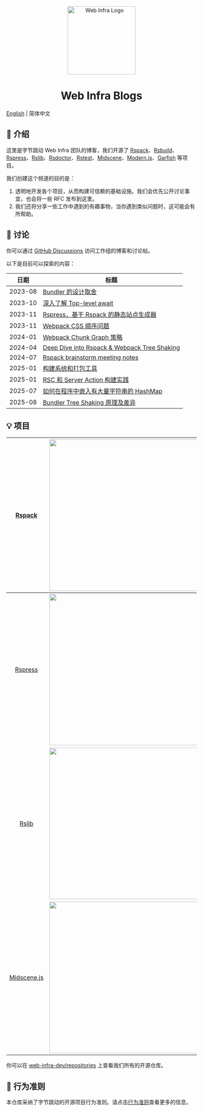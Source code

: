 <div align="center">
  <a href="https://webinfra.org/" target="blank"><img src="https://lf3-static.bytednsdoc.com/obj/eden-cn/zq-uylkvT/ljhwZthlaukjlkulzlp/web-infra-logo.png" width="180" alt="Web Infra Logo" /></a>
</div>

<h1 align="center">Web Infra Blogs</h1>

[English](./README.md) | 简体中文

## 👋 介绍

这里是字节跳动 Web Infra 团队的博客，我们开源了 [Rspack](https://github.com/web-infra-dev/rspack)、[Rsbuild](https://github.com/web-infra-dev/rsbuild)、[Rspress](https://github.com/web-infra-dev/rspress)、[Rslib](https://github.com/web-infra-dev/rslib)、[Rsdoctor](https://github.com/web-infra-dev/rsdoctor)、[Rstest](https://github.com/web-infra-dev/rstest)、[Midscene](https://github.com/web-infra-dev/midscene)、[Modern.js](https://github.com/web-infra-dev/modern.js)、[Garfish](https://github.com/web-infra-dev/garfish) 等项目。

我们创建这个频道的目的是：

1. 透明地开发各个项目，从而构建可信赖的基础设施。我们会优先公开讨论事宜，也会将一些 RFC 发布到这里。
2. 我们还将分享一些工作中遇到的有趣事物，当你遇到类似问题时，这可能会有所帮助。

## 💬 讨论

你可以通过 [GitHub Discussions](https://github.com/web-infra-dev/wg/discussions) 访问工作组的博客和讨论帖。

以下是目前可以探索的内容：

| 日期    | 标题                                                                                                 |
| ------- | ---------------------------------------------------------------------------------------------------- |
| 2023-08 | [Bundler 的设计取舍](https://github.com/orgs/web-infra-dev/discussions/4)                            |
| 2023-10 | [深入了解 Top-level await](https://github.com/orgs/web-infra-dev/discussions/10)                     |
| 2023-11 | [Rspress，基于 Rspack 的静态站点生成器](https://github.com/web-infra-dev/wg/discussions/5)           |
| 2023-11 | [Webpack CSS 顺序问题](https://github.com/orgs/web-infra-dev/discussions/13)                         |
| 2024-01 | [Webpack Chunk Graph 策略](https://github.com/orgs/web-infra-dev/discussions/16)                     |
| 2024-04 | [Deep Dive into Rspack & Webpack Tree Shaking](https://github.com/orgs/web-infra-dev/discussions/17) |
| 2024-07 | [Rspack brainstorm meeting notes](https://github.com/web-infra-dev/rspack/discussions/7405)          |
| 2025-01 | [构建系统和打包工具](https://github.com/orgs/web-infra-dev/discussions/22)                           |
| 2025-01 | [RSC 和 Server Action 构建实践](https://github.com/orgs/web-infra-dev/discussions/21)                |
| 2025-07 | [如何在程序中嵌入有大量字符串的 HashMap](https://github.com/orgs/web-infra-dev/discussions/26)       |
| 2025-08 | [Bundler Tree Shaking 原理及差异](https://github.com/orgs/web-infra-dev/discussions/28)              |

## 💡 项目

|    [Rspack](https://github.com/web-infra-dev/rspack)     |  <a href="https://github.com/web-infra-dev/rspack" target="blank"><img src="https://github.com/user-attachments/assets/62a89253-dfdc-4564-b900-72b9e5186643" width="400" /></a>  |   [Rsbuild](https://github.com/web-infra-dev/rsbuild)   |  <a href="https://github.com/web-infra-dev/rsbuild" target="blank"><img src="https://github.com/user-attachments/assets/6ba8fe2e-9160-4841-b298-82773a3466e1" width="400" /></a>  |
| :------------------------------------------------------: | :------------------------------------------------------------------------------------------------------------------------------------------------------------------------------: | :-----------------------------------------------------: | :-------------------------------------------------------------------------------------------------------------------------------------------------------------------------------: |
|   [Rspress](https://github.com/web-infra-dev/rspress)    | <a href="https://github.com/web-infra-dev/rspress" target="blank"><img src="https://github.com/user-attachments/assets/610e5b3f-2f1a-4a0c-81a9-bc75bc0928cb" width="400" /></a>  |  [Rsdoctor](https://github.com/web-infra-dev/rsdoctor)  | <a href="https://github.com/web-infra-dev/rsdoctor" target="blank"><img src="https://github.com/user-attachments/assets/3b1612e5-c6d0-43ee-9313-722a2458d4be" width="400" /></a>  |
|     [Rslib](https://github.com/web-infra-dev/rslib)      |  <a href="https://github.com/web-infra-dev/rslib" target="blank"><img src="https://github.com/user-attachments/assets/39cb6d20-b6e7-48e9-bb48-b8a8f2a2c680" width="400" /></a>   |    [Rstest](https://github.com/web-infra-dev/rstest)    |  <a href="https://github.com/web-infra-dev/rstest" target="blank"><img src="https://github.com/user-attachments/assets/c87a3499-2a54-40c4-9d2c-7575d85d6d9b" width="400" /></a>   |
| [Midscene.js](https://github.com/web-infra-dev/midscene) | <a href="https://github.com/web-infra-dev/midscene" target="blank"><img src="https://github.com/user-attachments/assets/1cc0330f-91c3-4e27-8035-e730b05e1104" width="400" /></a> | [Modern.js](https://github.com/web-infra-dev/modern.js) | <a href="https://github.com/web-infra-dev/modern.js" target="blank"><img src="https://github.com/user-attachments/assets/9bdc7030-53cc-4d98-bcd0-c2a2bdc273ce" width="400" /></a> |

你可以在 [web-infra-dev/repositories](https://github.com/orgs/web-infra-dev/repositories?sort=stargazers) 上查看我们所有的开源仓库。

## 🤝 行为准则

本仓库采纳了字节跳动的开源项目行为准则。请点击[行为准则](./CODE_OF_CONDUCT.md)查看更多的信息。
